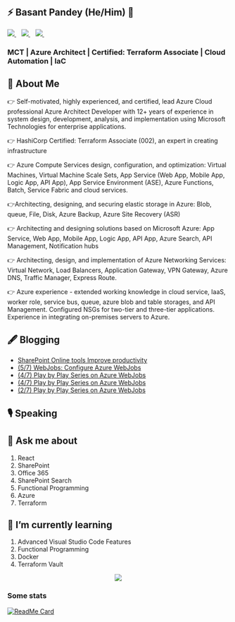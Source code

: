## ⚡ Basant Pandey (He/Him) 👋 
<p>
 <a href="https://twitter.com/Basant_Pandey">
     <img src="https://img.shields.io/badge/twitter-%231DA1F2.svg?&style=for-the-badge&logo=twitter&logoColor=white&countColor=%232ea44f" />
  </a>&nbsp;&nbsp;
  <a href="https://www.linkedin.com/in/basantpandey">
     <img src="https://img.shields.io/badge/linkedin-%230077B5.svg?&style=for-the-badge&logo=linkedin&logoColor=white" />
  </a>&nbsp;&nbsp;
  <a href="https://www.instagram.com/basantpandeyji">
    <img src="https://img.shields.io/badge/instagram-%23E4405F.svg?&style=for-the-badge&logo=instagram&logoColor=white" />        
  </a>&nbsp;&nbsp; 
</p>

### MCT | Azure Architect | Certified: Terraform Associate | Cloud Automation | IaC


## 🤵 About Me

👉 Self-motivated, highly experienced, and certified, lead Azure Cloud professional Azure Architect Developer with 12+ years of experience in system design, development, analysis, and implementation using Microsoft Technologies for enterprise applications.

👉 HashiCorp Certified: Terraform Associate (002), an expert in creating infrastructure 

👉 Azure Compute Services design, configuration, and optimization: Virtual Machines, Virtual Machine Scale Sets, App Service (Web App, Mobile App, Logic App, API App), App Service Environment (ASE), Azure Functions, Batch, Service Fabric and cloud services.

👉Architecting, designing, and securing elastic storage in Azure: Blob, queue, File, Disk, Azure Backup, Azure Site Recovery (ASR)

👉 Architecting and designing solutions based on Microsoft Azure: App Service, Web App, Mobile App, Logic App, API App, Azure Search, API Management, Notification hubs

👉 Architecting, design, and implementation of Azure Networking Services: Virtual Network, Load Balancers, Application Gateway, VPN Gateway, Azure DNS, Traffic Manager, Express Route.

👉 Azure experience - extended working knowledge in cloud service, IaaS, worker role, service bus, queue, azure blob and table storages, and API Management. Configured NSGs for two-tier and three-tier applications. Experience in integrating on-premises servers to Azure.

## 🖋 Blogging

<!--START_SECTION:feed-->
* [SharePoint Online tools Improve productivity](http:&#x2F;&#x2F;sharepointfordeveloper.blogspot.com&#x2F;2022&#x2F;11&#x2F;sharepoint-online-tools-improve.html)
* [(5&#x2F;7) WebJobs: Configure Azure WebJobs](http:&#x2F;&#x2F;sharepointfordeveloper.blogspot.com&#x2F;2018&#x2F;09&#x2F;57-webjobs-configure-azure-webjobs.html)
* [(4&#x2F;7) Play by Play Series on Azure WebJobs](http:&#x2F;&#x2F;sharepointfordeveloper.blogspot.com&#x2F;2018&#x2F;09&#x2F;47-play-by-play-series-on-azure-webjobs_10.html)
* [(4&#x2F;7) Play by Play Series on Azure WebJobs](http:&#x2F;&#x2F;sharepointfordeveloper.blogspot.com&#x2F;2018&#x2F;09&#x2F;47-play-by-play-series-on-azure-webjobs.html)
* [(2&#x2F;7) Play by Play Series on Azure WebJobs](http:&#x2F;&#x2F;sharepointfordeveloper.blogspot.com&#x2F;2018&#x2F;09&#x2F;27-play-by-play-series-on-azure-webjobs_10.html)
<!--END_SECTION:feed-->


## 🎙 Speaking

## 💬 Ask me about
1. React
2. SharePoint
3. Office 365
4. SharePoint Search
5. Functional Programming
6. Azure
7. Terraform

## 🌱 I’m currently learning
1. Advanced Visual Studio Code Features
2. Functional Programming
3. Docker
4. Terraform Vault

<p align='center'>
      <img src="http://estruyf-github.azurewebsites.net/api/VisitorHit?user=basantpandey&repo=basantpandey&countColor=%237B1E7A" />
</p>

### Some stats

[![ReadMe Card](https://github-readme-stats.vercel.app/api?username=BasantPandey)](https://github.com/BasantPandey)


<!--
**BasantPandey/BasantPandey** is a ✨ _special_ ✨ repository because its `README.md` (this file) appears on your GitHub profile.

Here are some ideas to get you started:

- 🔭 I’m currently working on ...
- 🌱 I’m currently learning ...
- 👯 I’m looking to collaborate on ...
- 🤔 I’m looking for help with ...
- 💬 Ask me about ...
- 📫 How to reach me: ...
- 😄 Pronouns: ...
- ⚡ Fun fact: ...
-->


